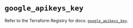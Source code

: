 # `google_apikeys_key`

Refer to the Terraform Registry for docs: [`google_apikeys_key`](https://registry.terraform.io/providers/hashicorp/google/6.31.0/docs/resources/apikeys_key).
